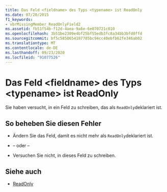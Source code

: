 ```yaml
---
title: Das Feld <fieldname> des Typs <typename> ist ReadOnly
ms.date: 07/20/2015
f1_keywords:
- vbrMissingMember_ReadOnlyField2
ms.assetid: fb51f54b-f12d-4aea-9a6e-6e070721c010
ms.openlocfilehash: 3b51be2309e4bf25bf55edb3fc8a34bb3bfd0ffd
ms.sourcegitcommit: bf5c5850654187705bc94cc40ebfb62fe346ab02
ms.translationtype: MT
ms.contentlocale: de-DE
ms.lasthandoff: 09/23/2020
ms.locfileid: "91077526"
---
```

# <a name="field-fieldname-of-type-typename-is-readonly"></a>Das Feld \<fieldname> des Typs \<typename> ist ReadOnly

Sie haben versucht, in ein Feld zu schreiben, das als `ReadOnly`deklariert ist.  
  
## <a name="to-correct-this-error"></a>So beheben Sie diesen Fehler  
  
- Ändern Sie das Feld, damit es nicht mehr als `ReadOnly`deklariert ist.  
  
- – oder –  
  
- Versuchen Sie nicht, in dieses Feld zu schreiben.  
  
## <a name="see-also"></a>Siehe auch

- [ReadOnly](../language-reference/modifiers/readonly.md)
